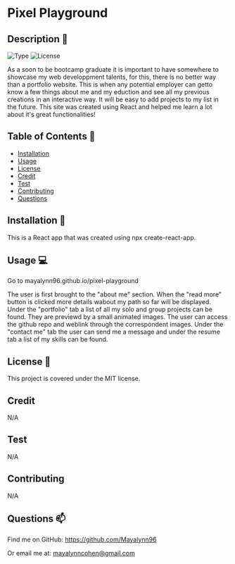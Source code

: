 # Pixel Playground 
        
## Description 📄
        
![Type](https://img.shields.io/badge/Type-Portfolio_Website-fc9ec0.svg)
![License](https://img.shields.io/badge/License-MIT-0f3243.svg)

As a soon to be bootcamp graduate it is important to have somewhere to showcase my web developpment talents, for this, there is no better way than a portfolio website. This is when any potential employer can getto know a few things about me and my eduction and see all my previous creations in an interactive way. It will be easy to add projects to my list in the future. This site was created using React and helped me learn a lot about it's great functionalities!

## Table of Contents 📌
- [Installation](#installation)
- [Usage](#usage)
- [License](#license)
- [Credit](#credit)
- [Test](#test)
- [Contributing](#contributing)
- [Questions](#questions)

## Installation 📐

This is a React app that was created using npx create-react-app.

## Usage 💻

Go to mayalynn96.github.io/pixel-playground 

The user is first brought to the "about me" section. When the "read more" button is clicked more details wabout my path so far will be displayed. Under the "portfolio" tab a list of all my solo and group projects can be found. They are previewd by a small animated images. The user can access the github repo and weblink through the correspondent images. Under the "contact me" tab the user can send me a message and under the resume tab a list of my skills can be found.

## License 🔑

This project is covered under the MIT license.

## Credit

N/A

## Test

N/A

## Contributing

N/A

## Questions 📫

Find me on GitHub: https://github.com/Mayalynn96

Or email me at: mayalynncohen@gmail.com
